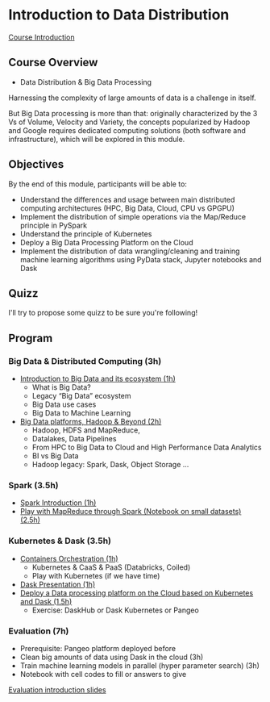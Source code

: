 # Introduction to Data Distribution

[Course Introduction](https://guillaumeeb.github.io/isae-supaero-aibt103-bigdata/00_Course_Introduction.html)

## Course Overview

- Data Distribution & Big Data Processing

Harnessing the complexity of large amounts of data is a challenge in itself. 

But Big Data processing is more than that: originally characterized by the 3 Vs of Volume, Velocity and Variety, 
the concepts popularized by Hadoop and Google requires dedicated computing solutions (both software and infrastructure), 
which will be explored in this module.

## Objectives

By the end of this module, participants will be able to:

- Understand the differences and usage between main distributed computing architectures (HPC, Big Data, Cloud, CPU vs GPGPU)
- Implement the distribution of simple operations via the Map/Reduce principle in PySpark
- Understand the principle of Kubernetes
- Deploy a Big Data Processing Platform on the Cloud
- Implement the distribution of data wrangling/cleaning and training machine learning algorithms using PyData stack, Jupyter notebooks and Dask

## Quizz

I'll try to propose some quizz to be sure you're following!

## Program

### Big Data & Distributed Computing (3h)

- [Introduction to Big Data and its ecosystem (1h)](https://guillaumeeb.github.io/isae-supaero-aibt103-bigdata/01_Introduction_Big_Data.html)
  - What is Big Data?
  - Legacy “Big Data” ecosystem
  - Big Data use cases
  - Big Data to Machine Learning
- [Big Data platforms, Hadoop & Beyond (2h)](https://guillaumeeb.github.io/isae-supaero-aibt103-bigdata/02_Big_Data_Platforms.html)
  - Hadoop, HDFS and MapReduce,
  - Datalakes, Data Pipelines
  - From HPC to Big Data to Cloud and High Performance Data Analytics 
  - BI vs Big Data
  - Hadoop legacy: Spark, Dask, Object Storage ...

### Spark (3.5h)

- [Spark Introduction (1h)](https://guillaumeeb.github.io/isae-supaero-aibt103-bigdata/03_Spark_Introduction.html)
- [Play with MapReduce through Spark (Notebook on small datasets) (2.5h)](https://mybinder.org/v2/gh/guillaumeeb/isae-supaero-aibt103-bigdata/main?urlpath=lab)

### Kubernetes & Dask (3.5h)

- [Containers Orchestration (1h)](https://guillaumeeb.github.io/isae-supaero-aibt103-bigdata/12_OrchestrationKubernetes.html)
  - Kubernetes & CaaS & PaaS (Databricks, Coiled)
  - Play with Kubernetes (if we have time)
- [Dask Presentation (1h)](https://guillaumeeb.github.io/isae-supaero-aibt103-bigdata/22_Dask_Pangeo.html)
- [Deploy a Data processing platform on the Cloud based on Kubernetes and Dask (1.5h)](https://guillaumeeb.github.io/isae-supaero-aibt103-bigdata/13_Dask_On_Cloud.html)
  - Exercise: DaskHub or Dask Kubernetes or Pangeo


### Evaluation (7h)

- Prerequisite: Pangeo platform deployed before
- Clean big amounts of data using Dask in the cloud (3h)
- Train machine learning models in parallel (hyper parameter search) (3h)
- Notebook with cell codes to fill or answers to give

[Evaluation introduction slides](https://guillaumeeb.github.io/isae-supaero-aibt103-bigdata/30_Evaluation.html)
